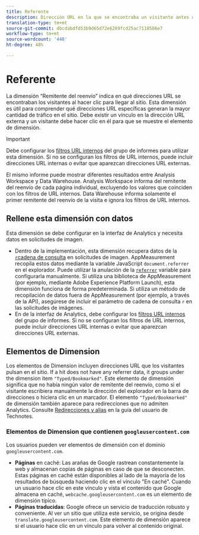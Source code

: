 ```yaml
---
title: Referente
description: Dirección URL en la que se encontraba un visitante antes de hacer clic para ir al sitio.
translation-type: tm+mt
source-git-commit: dbcdabdfd53b9d65d72e6269fcd25ac7118586e7
workflow-type: tm+mt
source-wordcount: '448'
ht-degree: 48%

---
```



# Referente

La dimensión “Remitente del reenvío” indica en qué direcciones URL se encontraban los visitantes al hacer clic para llegar al sitio. Esta dimensión es útil para comprender qué direcciones URL específicas generan la mayor cantidad de tráfico en el sitio. Debe existir un vínculo en la dirección URL externa y un visitante debe hacer clic en él para que se muestre el elemento de dimensión.

>[!IMPORTANT]
>
>Debe configurar los [filtros URL internos](/help/admin/admin/internal-url-filter-admin.md) del grupo de informes para utilizar esta dimensión. Si no se configuran los filtros de URL internos, puede incluir direcciones URL internas o evitar que aparezcan direcciones URL externas.

El mismo informe puede mostrar diferentes resultados entre Analysis Workspace y Data Warehouse. Analysis Workspace informa del remitente del reenvío de cada página individual, excluyendo los valores que coinciden con los filtros de URL internos. Data Warehouse informa solamente el primer remitente del reenvío de la visita e ignora los filtros de URL internos.

## Rellene esta dimensión con datos

Esta dimensión se debe configurar en la interfaz de Analytics y necesita datos en solicitudes de imagen.

* Dentro de la implementación, esta dimensión recupera datos de la [`r`cadena de consulta](/help/implement/validate/query-parameters.md) en solicitudes de imagen. AppMeasurement recopila estos datos mediante la variable JavaScript `document.referrer` en el explorador. Puede utilizar la anulación de la [`referrer`](/help/implement/vars/page-vars/referrer.md) variable para configurarla manualmente. Si utiliza una biblioteca de AppMeasurement (por ejemplo, mediante Adobe Experience Platform Launch), esta dimensión funciona de forma predeterminada. Si utiliza un método de recopilación de datos fuera de AppMeasurement (por ejemplo, a través de la API), asegúrese de incluir el parámetro de cadena de consulta `r` en las solicitudes de imágenes.
* En de la interfaz de Analytics, debe configurar los [filtros URL internos](/help/admin/admin/internal-url-filter-admin.md) del grupo de informes. Si no se configuran los filtros de URL internos, puede incluir direcciones URL internas o evitar que aparezcan direcciones URL externas.

## Elementos de Dimension

Los elementos de Dimension incluyen direcciones URL que los visitantes pulsan en el sitio. If a hit does not have any referrer data, it groups under the dimension item `"Typed/Bookmarked"`. Este elemento de dimensión significa que no había ningún valor de remitente del reenvío, como si el visitante escribiera manualmente la dirección del explorador en la barra de direcciones o hiciera clic en un marcador. El elemento `"Typed/Bookmarked"` de dimensión también aparece para redirecciones que no admiten Analytics. Consulte [Redirecciones y alias](/help/technotes/redirects.md) en la guía del usuario de Technotes.

### Elementos de Dimension que contienen `googleusercontent.com`

Los usuarios pueden ver elementos de dimensión con el dominio `googleusercontent.com`.

* **Páginas** en caché: Las arañas de Google rastrean constantemente la web y almacenan copias de páginas en caso de que se desconecten. Estas páginas en caché están disponibles al lado de la mayoría de los resultados de búsqueda haciendo clic en el vínculo &quot;En caché&quot;. Cuando un usuario hace clic en este vínculo y vista el contenido que Google almacena en caché, `webcache.googleusercontent.com` es un elemento de dimensión típico.
* **Páginas traducidas**: Google ofrece un servicio de traducción robusto y conveniente. Al ver un sitio que utiliza este servicio, se origina desde `translate.googleusercontent.com`. Este elemento de dimensión aparece si el usuario hace clic en un vínculo para volver al contenido original.
